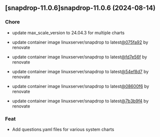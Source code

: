 

## [snapdrop-11.0.6]snapdrop-11.0.6 (2024-08-14)

### Chore



- update max_scale_version to 24.04.3 for multiple charts

- update container image linuxserver/snapdrop to latest[@075fa92](https://github.com/075fa92) by renovate

- update container image linuxserver/snapdrop to latest[@fd7e56f](https://github.com/fd7e56f) by renovate

- update container image linuxserver/snapdrop to latest[@54ef8d7](https://github.com/54ef8d7) by renovate

- update container image linuxserver/snapdrop to latest[@08600f6](https://github.com/08600f6) by renovate

- update container image linuxserver/snapdrop to latest[@7b3b9f4](https://github.com/7b3b9f4) by renovate

### Feat



- Add questions.yaml files for various system charts